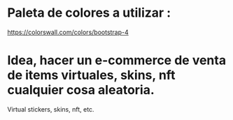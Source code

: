 # Paleta de colores a utilizar :
https://colorswall.com/colors/bootstrap-4

# Idea, hacer un e-commerce de venta de items virtuales, skins, nft cualquier cosa aleatoria.
Virtual stickers, skins, nft, etc.
